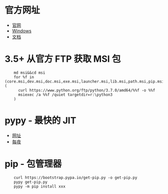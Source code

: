 # 官方网址

  * [官网](https://python.org)
  * [Windows](https://www.python.org/downloads/windows/)
  * [文档](https://docs.python.org/3/download.html)

# 3.5+ 从官方 FTP 获取 MSI 包

        md msi&&cd msi
        for %f in (core.msi,dev.msi,doc.msi,exe.msi,launcher.msi,lib.msi,path.msi,pip.msi,tcltk.msi,test.msi,tools.msi,ucrt.msi) (
          curl https://www.python.org/ftp/python/3.7.0/amd64/%%f -o %%f
          msiexec /a %%f /quiet targetdir=r:\python3
        )

# pypy - 最快的 JIT

  * [网址](https://www.pypy.org/download.html#default-with-a-jit-compiler)
  * [每夜](http://buildbot.pypy.org/nightly/trunk/pypy-c-jit-latest-win32.zip)

# pip - 包管理器

        curl https://bootstrap.pypa.io/get-pip.py -o get-pip.py
        pypy get-pip.py
        pypy -m pip install xxx
